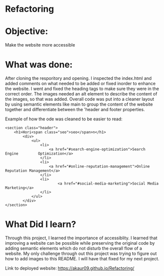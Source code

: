 # Refactoring

# Objective:
 Make the website more accessible 
# What was done:
After cloning the resporitory and opening. I inspected the index.html and added comments on what needed to
be added or fixed inorder to enhance the website. I went and fixed the heading tags to make sure they were in the correct order. The images needed an alt element to describe the content of the images, so that was added. Overall code was put into a cleaner layout by using semantic elements like main to group the content of the website together and differentiate between the 'header and footer properties. 

Example of how the ode was cleaned to be easier to read:
``` 
<section class="header">
    <h1>Hori<span class="seo">seo</span>n</h1>
        <div>
            <ul>
                <li>
                    <a href="#search-engine-optimization">Search Engine         Optimization</a>
                </li>
                <li>
                    <a href="#online-reputation-management">Online Reputation Management</a>
                </li>
                <li>
                        <a href="#social-media-marketing">Social Media Marketing</a>
                </li>
            </ul>
        </div>
</section>
```

# What Did I learn?
Through this project, I learned the importance of accessiblity. I learned that improving a website can be possible while preserving the original code by adding semantic elements which do not disturb the overall flow of a website. My only challenge through out this project was trying to figure out how to add images to this README. I will have that fixed for my next project.

Link to deployed website: https://akaur09.github.io/Refactoring/ 
